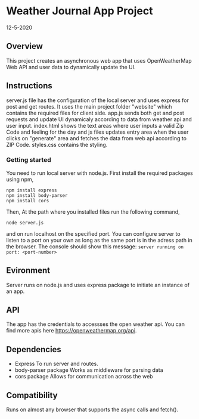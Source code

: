 # Weather Journal App Project
12-5-2020

## Overview
This project creates an asynchronous web app that uses OpenWeatherMap Web API and user data to dynamically update the UI. 

## Instructions
server.js file has the configuration of the local server and uses express for post and get routes. It uses the main project folder "website" which contains the required files for client side. app.js sends both get and post requests and update UI dynamicaly according to data from weather api and user input. index.html shows the text areas where user inputs a valid Zip Code and feeling for the day and js files updates entry area when the user clicks on "generate" area and fetches the data from web api according to ZIP Code. styles.css contains the styling.

### Getting started
You need to run local server with node.js.
First install the required packages using npm,

```
npm install express
npm install body-parser
npm install cors
```
Then,
At the path where you installed files run the following command,

`node server.js`

and on run localhost on the specified port. You can configure server to listen to a port on your own as long as the same port is in the adress path in the browser.
The console should show this message:
`server running on port: <port-number>`

## Evironment
Server runs on node.js and uses express package to initiate an instance of an app.

## API
The app has the credentials to accessses the open weather api.
You can find more apis here https://openweathermap.org/api.

## Dependencies
- Express 
To run server and routes.
- body-parser package
Works as middleware for parsing data
- cors package 
Allows for communication across the web

## Compatibility
Runs on almost any browser that supports the async calls and fetch().

